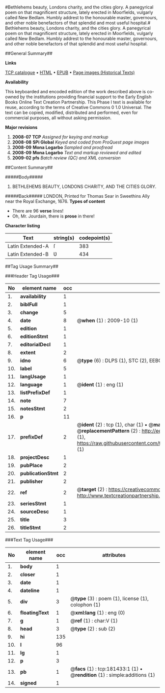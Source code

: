 #Bethlehems beauty, Londons charity, and the cities glory. A panegyrical poem on that magnificent structure, lately erected in Moorfields, vulgarly called New Bedlam. Humbly addrest to the honourable master, governours, and other noble benefactors of that splendid and most useful hospital.#
Bethlehems beauty, Londons charity, and the cities glory. A panegyrical poem on that magnificent structure, lately erected in Moorfields, vulgarly called New Bedlam. Humbly addrest to the honourable master, governours, and other noble benefactors of that splendid and most useful hospital.

##General Summary##

**Links**

[TCP catalogue](http://www.ota.ox.ac.uk/tcp/)  • 
[HTML](http://tei.it.ox.ac.uk/tcp/Texts-HTML/free/B01/B01565.html)  • 
[EPUB](http://tei.it.ox.ac.uk/tcp/Texts-EPUB/free/B01/B01565.epub) • 
[Page images (Historical Texts)](https://data.historicaltexts.jisc.ac.uk/view?pubId=eebo-99886914e&pageId=eebo-99886914e-181433-1)

**Availability**

This keyboarded and encoded edition of the
	       work described above is co-owned by the institutions
	       providing financial support to the Early English Books
	       Online Text Creation Partnership. This Phase I text is
	       available for reuse, according to the terms of Creative
	       Commons 0 1.0 Universal. The text can be copied,
	       modified, distributed and performed, even for
	       commercial purposes, all without asking permission.

**Major revisions**

1. __2008-07__ __TCP__ *Assigned for keying and markup*
1. __2008-08__ __SPi Global__ *Keyed and coded from ProQuest page images*
1. __2008-09__ __Mona Logarbo__ *Sampled and proofread*
1. __2008-09__ __Mona Logarbo__ *Text and markup reviewed and edited*
1. __2009-02__ __pfs__ *Batch review (QC) and XML conversion*

##Content Summary##

#####Body#####

1. BETHLEHEMS BEAUTY, LONDONS CHARITY, AND THE CITIES GLORY.

#####Back#####
LONDON, Printed for Thomas Sear in Sweethins Ally near the Royal Exchange, 1676.
**Types of content**

  * There are 96 **verse** lines!
  * Oh, Mr. Jourdain, there is **prose** in there!

**Character listing**


|Text|string(s)|codepoint(s)|
|---|---|---|
|Latin Extended-A|ſ|383|
|Latin Extended-B|Ʋ|434|

##Tag Usage Summary##

###Header Tag Usage###

|No|element name|occ|attributes|
|---|---|---|---|
|1.|__availability__|1||
|2.|__biblFull__|1||
|3.|__change__|5||
|4.|__date__|8| @__when__ (1) : 2009-10 (1)|
|5.|__edition__|1||
|6.|__editionStmt__|1||
|7.|__editorialDecl__|1||
|8.|__extent__|2||
|9.|__idno__|6| @__type__ (6) : DLPS (1), STC (2), EEBO-CITATION (1), PROQUEST (1), VID (1)|
|10.|__label__|5||
|11.|__langUsage__|1||
|12.|__language__|1| @__ident__ (1) : eng (1)|
|13.|__listPrefixDef__|1||
|14.|__note__|7||
|15.|__notesStmt__|2||
|16.|__p__|11||
|17.|__prefixDef__|2| @__ident__ (2) : tcp (1), char (1)  •  @__matchPattern__ (2) : ([0-9\-]+):([0-9IVX]+) (1), (.+) (1)  •  @__replacementPattern__ (2) : http://eebo.chadwyck.com/downloadtiff?vid=$1&page=$2 (1), https://raw.githubusercontent.com/textcreationpartnership/Texts/master/tcpchars.xml#$1 (1)|
|18.|__projectDesc__|1||
|19.|__pubPlace__|2||
|20.|__publicationStmt__|2||
|21.|__publisher__|2||
|22.|__ref__|2| @__target__ (2) : https://creativecommons.org/publicdomain/zero/1.0/ (1), http://www.textcreationpartnership.org/docs/. (1)|
|23.|__seriesStmt__|1||
|24.|__sourceDesc__|1||
|25.|__title__|3||
|26.|__titleStmt__|2||


###Text Tag Usage###

|No|element name|occ|attributes|
|---|---|---|---|
|1.|__body__|1||
|2.|__closer__|1||
|3.|__date__|1||
|4.|__dateline__|1||
|5.|__div__|3| @__type__ (3) : poem (1), license (1), colophon (1)|
|6.|__floatingText__|1| @__xml:lang__ (1) : eng (0)|
|7.|__g__|1| @__ref__ (1) : char:V (1)|
|8.|__head__|3| @__type__ (2) : sub (2)|
|9.|__hi__|135||
|10.|__l__|96||
|11.|__lg__|1||
|12.|__p__|3||
|13.|__pb__|1| @__facs__ (1) : tcp:181433:1 (1)  •  @__rendition__ (1) : simple:additions (1)|
|14.|__signed__|1||

